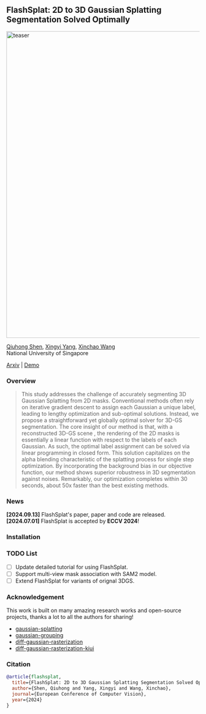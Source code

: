 
## FlashSplat: 2D to 3D Gaussian Splatting Segmentation Solved Optimally
<img width="800" alt="teaser" src="https://github.com/user-attachments/assets/6c8ececb-1969-43be-b8ba-b311385f8ade">

[Qiuhong Shen](https://florinshen.github.io), [Xingyi Yang](https://adamdad.github.io/), [Xinchao Wang](https://sites.google.com/site/sitexinchaowang/)    
National University of Singapore

[Arxiv](https://arxiv.org/abs/2409.08270) | [Demo]()


### Overview
> This study addresses the challenge of accurately segmenting 3D Gaussian Splatting from 2D masks. Conventional methods often rely on iterative gradient descent to assign each Gaussian a unique label, leading to lengthy optimization and sub-optimal solutions. Instead, we propose a straightforward yet globally optimal solver for 3D-GS segmentation. The core insight of our method is that, with a reconstructed 3D-GS scene , the rendering of the 2D masks is essentially a linear function with respect to the labels of each Gaussian. As such, the optimal label assignment can be solved via linear programming in closed form. This solution capitalizes on the alpha blending characteristic of the splatting process for single step optimization. By incorporating the background bias in our objective function, our method shows superior robustness in 3D segmentation against noises. Remarkably, our optimization completes within 30 seconds, about 50x faster than the best existing methods.

### News
**[2024.09.13]** FlashSplat's paper, paper and code are released.    
**[2024.07.01]** FlashSplat is accepted by **ECCV 2024**!

### Installation


### TODO List
- [ ]  Update detailed tutorial for using FlashSplat.
- [ ]  Support multi-view mask association with SAM2 model.
- [ ]  Extend FlashSplat for variants of orignal 3DGS.

### Acknowledgement

This work is built on many amazing research works and open-source projects, thanks a lot to all the authors for sharing!
- [gaussian-splatting](https://github.com/graphdeco-inria/gaussian-splatting)
- [gaussian-grouping](https://github.com/lkeab/gaussian-grouping)
- [diff-gaussian-rasterization](https://github.com/graphdeco-inria/diff-gaussian-rasterization)
- [diff-gaussian-rasterization-kiui](https://github.com/ashawkey/diff-gaussian-rasterization.git)

### Citation

```bibtex
@article{flashsplat,
  title={FlashSplat: 2D to 3D Gaussian Splatting Segmentation Solved Optimally},
  author={Shen, Qiuhong and Yang, Xingyi and Wang, Xinchao},
  journal={European Conference of Computer Vision},
  year={2024}
}
```

